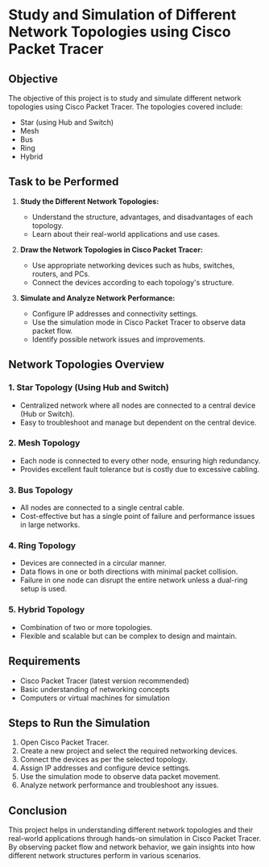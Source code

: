 # Study and Simulation of Different Network Topologies using Cisco Packet Tracer
## Objective
The objective of this project is to study and simulate different network topologies using Cisco Packet Tracer. The topologies covered include:
- Star (using Hub and Switch)
- Mesh
- Bus
- Ring
- Hybrid
## Task to be Performed
1. **Study the Different Network Topologies:**
   - Understand the structure, advantages, and disadvantages of each topology.
   - Learn about their real-world applications and use cases.

2. **Draw the Network Topologies in Cisco Packet Tracer:**
   - Use appropriate networking devices such as hubs, switches, routers, and PCs.
   - Connect the devices according to each topology's structure.

3. **Simulate and Analyze Network Performance:**
   - Configure IP addresses and connectivity settings.
   - Use the simulation mode in Cisco Packet Tracer to observe data packet flow.
   - Identify possible network issues and improvements.

## Network Topologies Overview
### 1. Star Topology (Using Hub and Switch)
- Centralized network where all nodes are connected to a central device (Hub or Switch).
- Easy to troubleshoot and manage but dependent on the central device.

### 2. Mesh Topology
- Each node is connected to every other node, ensuring high redundancy.
- Provides excellent fault tolerance but is costly due to excessive cabling.

### 3. Bus Topology
- All nodes are connected to a single central cable.
- Cost-effective but has a single point of failure and performance issues in large networks.

### 4. Ring Topology
- Devices are connected in a circular manner.
- Data flows in one or both directions with minimal packet collision.
- Failure in one node can disrupt the entire network unless a dual-ring setup is used.

### 5. Hybrid Topology
- Combination of two or more topologies.
- Flexible and scalable but can be complex to design and maintain.

## Requirements
- Cisco Packet Tracer (latest version recommended)
- Basic understanding of networking concepts
- Computers or virtual machines for simulation

## Steps to Run the Simulation
1. Open Cisco Packet Tracer.
2. Create a new project and select the required networking devices.
3. Connect the devices as per the selected topology.
4. Assign IP addresses and configure device settings.
5. Use the simulation mode to observe data packet movement.
6. Analyze network performance and troubleshoot any issues.

## Conclusion
This project helps in understanding different network topologies and their real-world applications through hands-on simulation in Cisco Packet Tracer. By observing packet flow and network behavior, we gain insights into how different network structures perform in various scenarios.
